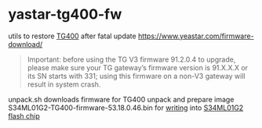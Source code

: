 # yastar-tg400-fw

utils to restore [TG400](https://www.yeastar.ru/products/yeastar-tg400) after fatal update
  https://www.yeastar.com/firmware-download/
> Important: before using the TG V3 firmware 91.2.0.4 to upgrade, please make sure
> your TG gateway’s firmware version is 91.X.X.X or its SN starts with 331; using 
> this firmware on a non-V3 gateway will result in system crash.

unpack.sh
  downloads firmware for TG400 unpack and prepare image S34ML01G2-TG400-firmware-53.18.0.46.bin
  for [writing](https://ru.aliexpress.com/item/XGECU-100-TL866II-ICSP-FLASH-EEPROM-MCU-NAND-22/32857147523.html) into [S34ML01G2 flash chip](https://www.cypress.com/file/218306/download)

